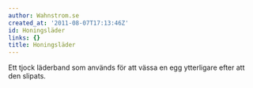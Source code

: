 ```yaml
---
author: Wahnstrom.se
created_at: '2011-08-07T17:13:46Z'
id: Honingsläder
links: {}
title: Honingsläder
---
```


Ett tjock läderband som används för att vässa en egg ytterligare efter att den slipats.